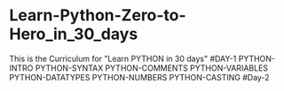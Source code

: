 # Learn-Python-Zero-to-Hero_in_30_days
This is the Curriculum for "Learn PYTHON in 30 days"
#DAY-1
PYTHON-INTRO
PYTHON-SYNTAX
PYTHON-COMMENTS
PYTHON-VARIABLES
PYTHON-DATATYPES
PYTHON-NUMBERS
PYTHON-CASTING
#Day-2

